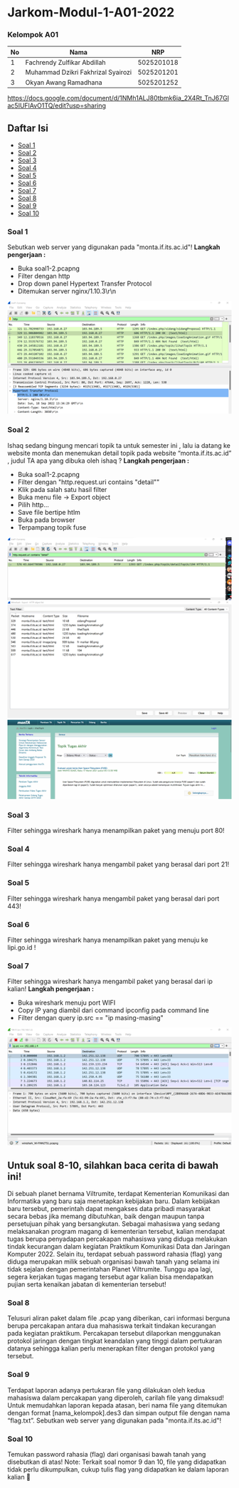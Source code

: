 # Jarkom-Modul-1-A01-2022

### Kelompok A01

| **No** | **Nama** | **NRP** | 
| ------------- | ------------- | --------- |
| 1 | Fachrendy Zulfikar Abdillah  | 5025201018 | 
| 2 | Muhammad Dzikri Fakhrizal Syairozi | 5025201201 |
| 3 | Okyan Awang Ramadhana | 5025201252 |

https://docs.google.com/document/d/1NMh1ALJ80tbmk6ia_2X4Rt_TnJ67Glac5IUFlAvO1TQ/edit?usp=sharing

<h2>Daftar Isi</h2>

- [Soal 1](#soal-1) <br>
- [Soal 2](#soal-2) <br>
- [Soal 3](#soal-3) <br>
- [Soal 4](#soal-4) <br>
- [Soal 5](#soal-5) <br>
- [Soal 6](#soal-6) <br>
- [Soal 7](#soal-7) <br>
- [Soal 8](#soal-8) <br>
- [Soal 9](#soal-9) <br>
- [Soal 10](#soal-10) <br>

<h3>Soal 1</h3>
Sebutkan web server yang digunakan pada "monta.if.its.ac.id"!
<b>Langkah pengerjaan : </b>
<ul>
  <li>Buka soal1-2.pcapng</li>
  <li>Filter dengan http</li>
  <li>Drop down panel Hypertext Transfer Protocol</li>
  <li>Ditemukan server nginx/1.10.3\r\n</li>
</ul>
<img src="assets/1.png" alt="1">
<h3>Soal 2</h3>
Ishaq sedang bingung mencari topik ta untuk semester ini , lalu ia datang ke website monta dan menemukan detail topik pada website “monta.if.its.ac.id” , judul TA apa yang dibuka oleh ishaq ?
<b>Langkah pengerjaan : </b>
<ul>
  <li>Buka soal1-2.pcapng</li>
  <li>Filter dengan "http.request.uri contains "detail""</li>
  <li>Klik pada salah satu hasil filter</li>
  <li>Buka menu file -> Export object</li>
  <li>Pilih http...</li>
  <li>Save file bertipe htlm</li>
  <li>Buka pada browser</li>
  <li>Terpampang topik fuse</li>
</ul>
<img src="assets/2a.png" alt="2a">
<img src="assets/2b.png" alt="2b">
<img src="assets/2c.png" alt="2c">
<h3>Soal 3</h3>
Filter sehingga wireshark hanya menampilkan paket yang menuju port 80!
<h3>Soal 4</h3>
Filter sehingga wireshark hanya mengambil paket yang berasal dari port 21!
<h3>Soal 5</h3>
Filter sehingga wireshark hanya mengambil paket yang berasal dari port 443!
<h3>Soal 6</h3>
Filter sehingga wireshark hanya menampilkan paket yang menuju ke lipi.go.id !
<h3>Soal 7</h3>
Filter sehingga wireshark hanya mengambil paket yang berasal dari ip kalian!
<b>Langkah pengerjaan : </b>
<ul>
  <li>Buka wireshark menuju port WIFI</li>
  <li>Copy IP yang diambil dari command ipconfig pada command line</li>
  <li>Filter dengan query ip.src == "ip masing-masing"</li>
</ul>
<img src="assets/7.png" alt="7">
<h2>Untuk soal 8-10, silahkan baca cerita di bawah ini!</h2>
Di sebuah planet bernama Viltrumite, terdapat Kementerian Komunikasi dan Informatika yang baru saja menetapkan kebijakan baru. Dalam kebijakan baru tersebut, pemerintah dapat mengakses data pribadi masyarakat secara bebas jika memang dibutuhkan, baik dengan maupun tanpa persetujuan pihak yang bersangkutan. Sebagai mahasiswa yang sedang melaksanakan program magang di kementerian tersebut, kalian mendapat tugas berupa penyadapan percakapan mahasiswa yang diduga melakukan tindak kecurangan dalam kegiatan Praktikum Komunikasi Data dan Jaringan Komputer 2022. Selain itu, terdapat sebuah password rahasia (flag) yang diduga merupakan milik sebuah organisasi bawah tanah yang selama ini tidak sejalan dengan pemerintahan Planet Viltrumite. Tunggu apa lagi, segera kerjakan tugas magang tersebut agar kalian bisa mendapatkan pujian serta kenaikan jabatan di kementerian tersebut!
<h3>Soal 8</h3>
Telusuri aliran paket dalam file .pcap yang diberikan, cari informasi berguna berupa percakapan antara dua mahasiswa terkait tindakan kecurangan pada kegiatan praktikum. Percakapan tersebut dilaporkan menggunakan protokol jaringan dengan tingkat keandalan yang tinggi dalam pertukaran datanya sehingga kalian perlu menerapkan filter dengan protokol yang tersebut.
<h3>Soal 9</h3>
Terdapat laporan adanya pertukaran file yang dilakukan oleh kedua mahasiswa dalam percakapan yang diperoleh, carilah file yang dimaksud! Untuk memudahkan laporan kepada atasan, beri nama file yang ditemukan dengan format [nama_kelompok].des3 dan simpan output file dengan nama “flag.txt”.
Sebutkan web server yang digunakan pada "monta.if.its.ac.id"!
<h3>Soal 10</h3>
Temukan password rahasia (flag) dari organisasi bawah tanah yang disebutkan di atas!
Note: Terkait soal nomor 9 dan 10, file yang didapatkan tidak perlu dikumpulkan, cukup tulis flag yang didapatkan ke dalam laporan kalian 🙏

